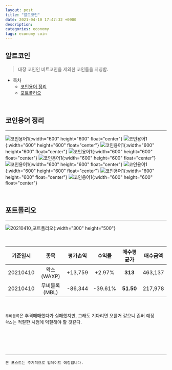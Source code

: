 ```yaml
---
layout: post
title: "알트코인"
date: 2021-04-10 17:47:32 +0900
description:
categories: economy
tags: economy coin
---
```


## 알트코인

> 대장 코인인 비트코인을 제외한 코인들을 지칭함.

- 목차
  - [코인용어 정리](#코인용어-정리)
  - [포트폴리오](#포트폴리오)

<br>

## 코인용어 정리

---

![코인용어1](/public/img/etc/coin/coinsyntax1.jpg){:width="600" height="600" float="center"}
![코인용어1](/public/img/etc/coin/coinsyntax2.jpg){:width="600" height="600" float="center"}
![코인용어1](/public/img/etc/coin/coinsyntax3.jpg){:width="600" height="600" float="center"}
![코인용어1](/public/img/etc/coin/coinsyntax4.jpg){:width="600" height="600" float="center"}
![코인용어1](/public/img/etc/coin/coinsyntax5.jpg){:width="600" height="600" float="center"}
![코인용어1](/public/img/etc/coin/coinsyntax6.jpg){:width="600" height="600" float="center"}
![코인용어1](/public/img/etc/coin/coinsyntax7.jpg){:width="600" height="600" float="center"}
![코인용어1](/public/img/etc/coin/coinsyntax8.jpg){:width="600" height="600" float="center"}
![코인용어1](/public/img/etc/coin/coinsyntax9.jpg){:width="600" height="600" float="center"}

<br>

## 포트폴리오

---

![20210410_포트폴리오](/public/img/etc/coin/20210410_portfolio.jpg){:width="300" height="500"}

<br>

| 기준일시 |     종목      | 평가손익 | 수익률  | 매수평균가 | 매수금액 |
| :------: | :-----------: | :------: | :-----: | :--------: | :------: |
| 20210410 |  왁스(WAXP)   | +13,759  | +2.97%  |  **313**   | 463,137  |
| 20210410 | 무비블록(MBL) | -86,344  | -39.61% | **51.50**  | 217,978  |

<br>

`무비블록`은 추격매매했다가 실패했지만, 그래도 기다리면 오를거 같으니 존버 예정<br>
`왁스`는 적절한 시점에 익절해야 할 것같다.

<br>

<br><br>

---

`본 포스트는 주기적으로 업데이트 예정입니다.`

